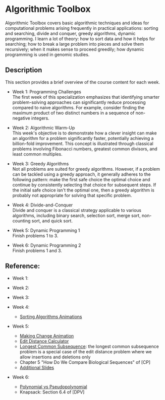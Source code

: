 # Algorithmic Toolbox

Algorithmic Toolbox covers basic algorithmic techniques and ideas for computational
problems arising frequently in practical applications: sorting and searching, divide and
conquer, greedy algorithms, dynamic programming. I learn a lot of theory: how to sort
data and how it helps for searching; how to break a large problem into pieces and solve
them recursively; when it makes sense to proceed greedily; how dynamic programming is
used in genomic studies.

## Description

This section provides a brief overview of the course content for each week.

-   Week 1: Programming Challenges  
    The first week of this specialization emphasizes that identifying smarter
    problem-solving approaches can significantly reduce processing compared to naive
    algorithms. For example, consider finding the maximum product of two distinct
    numbers in a sequence of non-negative integers.

-   Week 2: Algorithmic Warm-Up  
    This week's objective is to demonstrate how a clever insight can make an algorithm
    for a problem significantly faster, potentially achieving a billion-fold
    improvement. This concept is illustrated through classical problems involving
    Fibonacci numbers, greatest common divisors, and least common multiples.

-   Week 3: Greedy Algorithms  
    Not all problems are suited for greedy algorithms. However, if a problem can be
    tackled using a greedy approach, it generally adheres to the following pattern: make
    the first safe choice the optimal choice and continue by consistently selecting that
    choice for subsequent steps. If the initial safe choice isn't the optimal one, then
    a greedy algorithm is probably not appropriate for solving that specific problem.

-   Week 4: Divide-and-Conquer  
    Divide and conquer is a classical strategy applicable to various algorithms,
    including binary search, selection sort, merge sort, non-counting sort, and quick
    sort.

-   Week 5: Dynamic Programming 1  
    Finish problems 1 to 3.

-   Week 6: Dynamic Programming 2  
    Finish problems 1 and 3.

## Reference:

-   Week 1:

-   Week 2:

-   Week 3:

-   Week 4:

    -   [Sorting Algorithms Animations](https://www.toptal.com/developers/sorting-algorithms)

-   Week 5:

    -   [Making Change Animation](https://www.cs.usfca.edu/~galles/visualization/DPChange.html)
    -   [Edit Distance Calculator](http://www.let.rug.nl/kleiweg/lev/)
    -   [Longest Common Subsequence](https://www.cs.usfca.edu/~galles/visualization/DPLCS.html):
        the longest common subsequence problem is a special case of the edit distance
        problem where we allow insertions and deletions only
    -   Chapter 5 "How Do We Compare Biological Sequences" of [CP]
    -   [Additional Slides](https://www.dropbox.com/s/qxzh146jd72188d/dynprog.pdf?dl=0)

-   Week 6:

    -   [Polynomial vs Pseudopolynomial](https://stackoverflow.com/questions/4538581/why-is-the-knapsack-problem-pseudo-polynomial#answer-4538668)
    -   Knapsack: Section 6.4 of [DPV]

    <!-- -   An advaned question: We want to compute not only the edit distance $d$ between
        two words, but also the number of ways to edit the first word to get the second
        word using the minimum number $d$ of edits. Two ways are considered different if
        there is such $i$, $1 \leq i \leq d$ that on the $i$-th step the edits in these
        ways are different.

            To solve this problem, in addition to computing array $T$ with edit distances
            between prefixes of the first and second word, we compute array $ways$, such
            that:

            $$
            ways[i, j] = \text{the number of ways to edit the prefix of length i of the first word to get the prefix of length j of the second word using the minimum possible number of edits}.
            $$

            The following is the correct way to compute $ways[i, j]$ based on the previously
            computed values:

            ```
            ways[i, j] = 0
            if T[i, j] == T[i - 1, j] + 1:
                ways[i, j] += ways[i - 1, j]
            if T[i, j] == T[i, j - 1] + 1:
                ways[i, j] += ways[i, j - 1]
            if word1[i] == word2[j] and T[i, j] == T[i - 1, j - 1]:
                ways[i, j] += ways[i - 1, j - 1]
            if T[i, j] == T[i - 1, j - 1] + 1:
                ways[i, j] += ways[i - 1, j - 1]
            ```

            $T[i, j]$ is computed based on $T[i-1, j]$, $T[i, j-1]$ and
            $T[i-1, j-1]: we decide what will be

        the last edit and then try to use the minimum number of edits needed before
        that, which is already stored in the table $T$ for all the variants of the last
        editing action. If the minimum number of edits $T[i, j]$ can be obtained via
        different last editing actions, we should sum all the ways that exactly
        $T[i, j]$ edits can be made to change the $i$-th prefix of the first word into
        the $j$-th prefix of the second word. First $\text{\textit{if}}$ checks all the
        ways when the last action is to delete the last symbol. Second
        $\text{\textit{if}}$ checks all the ways when the last action is to insert the
        necessary symbol. Third $\text{\textit{if}}$ checks all the ways to match last
        symbols of the prefixes. Last $\text{\textit{if}}$ checks all the ways to
        replace the last symbol of the $i$-th prefix of the first word by the last
        symbol of the $j$-th prefix of the second word. -->
